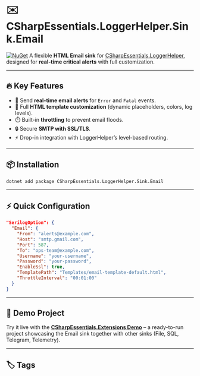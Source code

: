 # ✉️ CSharpEssentials.LoggerHelper.Sink.Email

[![NuGet](https://img.shields.io/nuget/v/CSharpEssentials.LoggerHelper.Sink.Email.svg)](https://www.nuget.org/packages/CSharpEssentials.LoggerHelper.Sink.Email)
A flexible **HTML Email sink** for [CSharpEssentials.LoggerHelper](https://github.com/alexbypa/CSharp.Essentials/tree/main/CSharpEssentials.LoggerHelper.Sink.Email), designed for **real-time critical alerts** with full customization.

---

## 🔥 Key Features

* 📧 Send **real-time email alerts** for `Error` and `Fatal` events.
* 🎨 Full **HTML template customization** (dynamic placeholders, colors, log levels).
* ⏱️ Built-in **throttling** to prevent email floods.
* 🔒 Secure **SMTP with SSL/TLS**.
* ⚡ Drop-in integration with LoggerHelper’s level-based routing.

---

## 📦 Installation

```bash
dotnet add package CSharpEssentials.LoggerHelper.Sink.Email
```

---

## ⚡ Quick Configuration

```json
"SerilogOption": {
  "Email": {
    "From": "alerts@example.com",
    "Host": "smtp.gmail.com",
    "Port": 587,
    "To": "ops-team@example.com",
    "Username": "your-username",
    "Password": "your-password",
    "EnableSsl": true,
    "TemplatePath": "Templates/email-template-default.html",
    "ThrottleInterval": "00:01:00"
  }
}
```

---

## 🚀 Demo Project

Try it live with the [**CSharpEssentials.Extensions Demo**](https://github.com/alexbypa/Csharp.Essentials.Extensions) – a ready-to-run project showcasing the Email sink together with other sinks (File, SQL, Telegram, Telemetry).

---

## 🏷️ Tags

```

